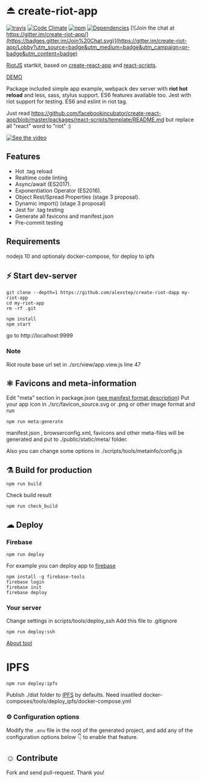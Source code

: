 # ⏏ create-riot-app
[![travis](https://travis-ci.org/alexstep/create-riot-app.svg?branch=master)](https://travis-ci.org/alexstep/create-riot-app-ejected/)
[![Code Climate](https://codeclimate.com/github/alexstep/create-riot-app-ejected.png)](https://codeclimate.com/github/alexstep/create-riot-app-ejected)
[![npm](https://img.shields.io/npm/v/npm.svg)]()
[![Dependencies](https://david-dm.org/alexstep/create-riot-app-ejected/dev-status.svg)](https://david-dm.org/alexstep/create-riot-app-ejected?type=dev)
[![Join the chat at https://gitter.im/create-riot-app/](https://badges.gitter.im/Join%20Chat.svg)](https://gitter.im/create-riot-app/Lobby?utm_source=badge&utm_medium=badge&utm_campaign=pr-badge&utm_content=badge)

[RiotJS](https://github.com/riot/riot) startkit, based on [create-react-app](https://github.com/facebookincubator/create-react-app) and  [react-scripts](https://github.com/facebookincubator/create-react-app/tree/master/packages/react-scripts).

[DEMO](https://ipfs.infura.io/ipfs/QmeYf7fabpUcEtUzb3Xsf5SJPbGGigPE9GTkwhrSS6cgDG/)

Package included simple app example, webpack dev server with **riot hot reload** and less, sass, stylus support. ES6 features available too. Jest with riot support for testing. ES6 and eslint in riot tag.

Just read https://github.com/facebookincubator/create-react-app/blob/master/packages/react-scripts/template/README.md but replace all "react" word to "riot" :)

[![See the video](https://j.gifs.com/VmEVBB.gif)](https://www.youtube.com/watch?v=dU2TsHzQA60)

## Features
* Hot .tag reload
* Realtime code linting
* Async/await (ES2017).
* Exponentiation Operator (ES2016).
* Object Rest/Spread Properties (stage 3 proposal).
* Dynamic import() (stage 3 proposal)
* Jest for .tag testing
* Generate all favicons and manifest.json
* Pre-commit testing

## Requirements
nodejs 10
and optionaly docker-compose, for deploy to ipfs

## ⚡ Start dev-server
```
git clone --depth=1 https://github.com/alexstep/create-riot-dapp my-riot-app
cd my-riot-app
rm -rf .git
```

```
npm install
npm start
```
go to http://localhost:9999

### Note
Riot route base url set in ./src/view/app.view.js line 47


## ⚛ Favicons and meta-information
Edit "meta" section in package.json ([see manifest format description](https://developer.mozilla.org/en-US/docs/Web/Manifest))
Put your app icon in ./src/favicon_source.svg or .png or other image format
and run
```
npm run meta:generate
```
manifest.json , browserconfig.xml, favicons and other meta-files will be generated and put to ./public/static/meta/ folder.

Also you can change some options in ./scripts/tools/metainfo/config.js



## ⚗ Build for production
```
npm run build
```

Check build result
```
npm run check_build
```


## ☁ Deploy


### Firebase
```
npm run deploy
```
For example you can deploy app to [firebase](firebase.google.com)
```
npm install -g firebase-tools
firebase login
firebase init
firebase deploy
```

### Your server
Change settings in scripts/tools/deploy_ssh
Add this file to .gitignore
```
npm run deploy:ssh
```
[About tool](https://www.npmjs.com/package/ssh-deploy-release)


# IPFS
```
npm run deploy:ipfs
```
Publish ./dist folder to [IPFS](https://ipfs.io) by defaults.
Need insatlled docker-composes/tools/deploy_ipfs/docker-compose.yml


### ⚙ Configuration options

Modify the ```.env``` file in the root of the generated project, and add any of the configuration options below 👇 to enable that feature.


## ☺ Contribute

Fork and send pull-request. Thank you!


